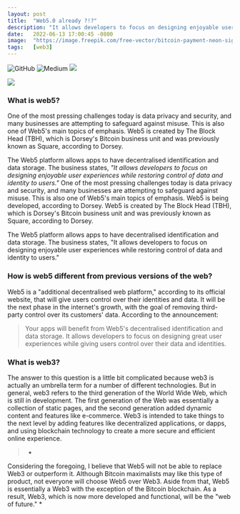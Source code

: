 ```yaml
---
layout: post
title:  "Web5.0 already ?!?"
description: "It allows developers to focus on designing enjoyable user experiences while restoring control of data and identity to users."
date:   2022-06-13 17:00:45 -0800
image:  "https://image.freepik.com/free-vector/bitcoin-payment-neon-sign-bitcoin-smartphone-screen-night-bright-advertisement_1262-13374.jpg"
tags:   [web3]
---
```



![GitHub](https://img.shields.io/badge/github-%23121011.svg?style=for-the-badge&logo=github&logoColor=white)
![Medium](https://img.shields.io/badge/Medium-12100E?style=for-the-badge&logo=medium&logoColor=white)
![](https://i.ibb.co/Lx8cjsJ/Tweet-by-Snoop-Dogg.png)

![](https://i.ibb.co/RThv7s5/Tweet-by-mass-min-GAOGAO.png)
### What is web5?
One of the most pressing challenges today is data privacy and security, and many businesses are attempting to safeguard against misuse. This is also one of Web5's main topics of emphasis. Web5 is created by The Block Head (TBH), which is Dorsey's Bitcoin business unit and was previously known as Square, according to Dorsey.

The Web5 platform allows apps to have decentralised identification and data storage. The business states, *"It allows developers to focus on designing enjoyable user experiences while restoring control of data and identity to users."* One of the most pressing challenges today is data privacy and security, and many businesses are attempting to safeguard against misuse. This is also one of Web5's main topics of emphasis. Web5 is being developed, according to Dorsey.
Web5 is created by The Block Head (TBH), which is Dorsey's Bitcoin business unit and was previously known as Square, according to Dorsey.

The Web5 platform allows apps to have decentralised identification and data storage. The business states, "It allows developers to focus on designing enjoyable user experiences while restoring control of data and identity to users."



### How is web5 different from previous versions of the web?
Web5 is a "additional decentralised web platform," according to its official website, that will give users control over their identities and data. It will be the next phase in the internet's growth, with the goal of removing third-party control over its customers' data. According to the announcement:

> Your apps will benefit from Web5's decentralised identification and data storage. It allows developers to focus on designing great user experiences while giving users control over their data and identities.


### What is web3?
The answer to this question is a little bit complicated because web3 is actually an umbrella term for a number of different technologies. But in general, web3 refers to the third generation of the World Wide Web, which is still in development. The first generation of the Web was essentially a collection of static pages, and the second generation added dynamic content and features like e-commerce. Web3 is intended to take things to the next level by adding features like decentralized applications, or dapps, and using blockchain technology to create a more secure and efficient online experience.
> *
Considering the foregoing, I believe that Web5 will not be able to replace Web3 or outperform it. Although Bitcoin maximalists may like this type of product, not everyone will choose Web5 over Web3. Aside from that, Web5 is essentially a Web3 with the exception of the Bitcoin blockchain. As a result, Web3, which is now more developed and functional, will be the "web of future."
*
